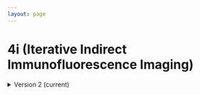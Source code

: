 ```yaml
--- 
layout: page 
---
```

# 4i (Iterative Indirect Immunofluorescence Imaging)

<details markdown="1"><summary>Version 2 (current)</summary>

## Version 2 (current)

| Attribute Name | Type | Description | Allowable Values | Required |
|---------------|------|-------------|------------------|----------|
| lab_id | Textfield | A locally assigned identifier provided by the data provider for the dataset. It is used to reference an external metadata record that may be maintained independently, enabling traceability and supporting provenance tracking. Example: Visium_9OLC_A4_S1 |  | False |
| source_storage_duration_value | Numeric | The length of time the sample was stored prior to processing it. For assays performed on tissue sections, this refers to how long the tissue section (e.g., slide) was stored before the assay began (e.g., imaging). For assays performed on suspensions, such as sequencing, it refers to how long the suspension was stored before library construction started. Example: 12 |  | True |
| time_since_acquisition_instrument_calibration_value | Numeric | The length of time since the acquisition instrument was last serviced or calibrated. This provides a metric for assessing drift in data capture. Example: 10 |  | False |
| contributors_path | Textfield | The name of the file containing the ORCID IDs for all contributors to this dataset. Example: ./contributors.csv |  | True |
| data_path | Textfield | The top-level directory containing the raw and/or processed data. For a single dataset upload, this might be represented as ".", whereas for a data upload containing multiple datasets, this would be the directory name for the respective dataset. For example, if the data is within a directory named "TEST001-RK", use the syntax "./TEST001-RK" for this field. If there are multiple directory levels, use the format "./TEST001-RK/Run1/Pass2", where "Pass2" is the subdirectory where the single dataset's data is stored. This is an internal metadata field used solely for data ingestion. Example: ./TEST001-RK |  | True |
| number_of_antibodies | Numeric | The number of antibodies used in the assay. If no antibodies were utilized, enter 0. Example: 5 |  | True |
| number_of_biomarker_imaging_rounds | Numeric | The number of imaging rounds required to capture the tagged biomarkers. For CODEX, a biomarker imaging round includes steps such as (1) oligo application, (2) fluor application, and (3) washes. For Cell DIVE, it involves (1) the staining of a biomarker via secondary detection or direct conjugate, followed by (2) dye inactivation. Example: 3 |  | True |
| number_of_total_imaging_rounds | Numeric | The total number of imaging rounds performed using a microscope to collect either autofluorescence/background or stained signals, such as those used in histological analysis. Example: 5 |  | True |
| slide_id | Textfield | The unique identifier assigned to each slide, enabling users to determine which tissue sections were processed together on the same slide. It is recommended that data providers prefix the ID with the center name to prevent overlapping values across different centers. Example: VAN0071-PA-1-1_AF |  | True |
| dataset_type | Assigned Value | The specific type of dataset being produced. Example: RNAseq | ```Visium HD```, ```4i```, ```LC-MS```, ```Thick section Multiphoton MxIF```, ```Light Sheet```, ```ATACseq```, ```Resolve```, ```HiFi-Slide```, ```COMET```, ```MPLEx```, ```10X Multiome```, ```MALDI```, ```Histology```, ```Cell DIVE```, ```FACS```, ```MS Lipidomics```, ```Visium (no probes)```, ```MUSIC```, ```RNAseq```, ```GeoMx (NGS)```, ```GeoMx (nCounter)```, ```RNAseq (with probes)```, ```Singular Genomics G4X```, ```Molecular Cartography```, ```CosMx Transcriptomics```, ```MERFISH```, ```Pixel-seqV2```, ```2D Imaging Mass Cytometry```, ```Confocal```, ```seqFISH```, ```DART-FISH```, ```MIBI```, ```Olink```, ```Enhanced Stimulated Raman Spectroscopy (SRS)```, ```DESI```, ```Xenium```, ```CyCIF```, ```SNARE-seq2```, ```nanoSPLITS```, ```Stereo-seq```, ```Visium (with probes)```, ```SIMS```, ```Auto-fluorescence```, ```CyTOF```, ```CosMx Proteomics```, ```DBiT-seq```, ```PhenoCycler```, ```CODEX```, ```Second Harmonic Generation (SHG)```, ```Seq-Scope``` | True |
| analyte_class | Assigned Value | The analyte class which is the target molecule that the assay is measuring. Example: DNA | ```Nucleic acid + protein```, ```Lipid + metabolite```, ```Collagen```, ```RNA```, ```Fluorochrome```, ```DNA```, ```Metabolite```, ```DNA + RNA```, ```Saturated lipid```, ```Lipid```, ```Peptide```, ```Protein```, ```Unsaturated lipid```, ```Endogenous fluorophore```, ```Chromatin```, ```Polysaccharide``` | True |
| acquisition_instrument_vendor | Assigned Value | The company that manufactures or supplies the acquisition instrument. An acquisition instrument is a device equipped with signal detection hardware and signal processing software. It captures signals produced by assays, such as variations in light intensity or color, or signals corresponding to molecular mass. If the instrument was custom-built or developed internally, enter "In-House". Example: Illumina | ```Complete Genomics```, ```Cytek Biosciences```, ```Thermo Fisher Scientific```, ```Sciex```, ```Vizgen```, ```Leica Microsystems```, ```Akoya Biosciences```, ```Keyence```, ```Andor```, ```Standard BioTools (Fluidigm)```, ```Leica Biosystems```, ```Zeiss Microscopy```, ```Ionpath```, ```Motic```, ```In-House```, ```Evident Scientific (Olympus)```, ```GE Healthcare```, ```Element Biosciences```, ```Hamamatsu```, ```Bruker```, ```Illumina```, ```3DHISTECH```, ```Singular Genomics```, ```Huron Digital Pathology```, ```Resolve Biosciences```, ```NanoString```, ```Cytiva```, ```10x Genomics```, ```Microscopes International```, ```BGI Genomics``` | True |
| acquisition_instrument_model | Assigned Value | The specific model of the acquisition instrument, as manufacturers often offer various versions with differing features or sensitivities. These differences may be relevant to the processing or interpretation of the data. If the instrument was custom-built or developed internally, enter "In-House". If the model is unknown, enter "Unknown". Example: HiSeq 4000 | ```NovaSeq X```, ```NovaSeq X Plus```, ```Cytek Northern Lights```, ```Lightsheet 7```, ```Resolve Biosciences Molecular Cartography```, ```timsTOF HT```, ```timsTOF Pro 2```, ```timsTOF Pro```, ```timsTOF Ultra```, ```timsTOF Ultra 2```, ```timsTOF SCP```, ```Axio Scan.Z1```, ```MALDI timsTOF Flex Prototype```, ```CosMx Spatial Molecular Imager```, ```Unknown```, ```MERSCOPE Ultra```, ```Juno System```, ```timsTOF FleX```, ```Custom: Multiphoton```, ```CyTOF XT```, ```Helios```, ```EVOS M7000```, ```Aperio AT2```, ```Phenocycler-Fusion 2.0```, ```Axio Observer 5```, ```Axio Observer 7```, ```Axio Observer 3```, ```NanoZoomer-SQ```, ```NanoZoomer S210```, ```NanoZoomer S60```, ```NanoZoomer S360```, ```DM6 B```, ```MoticEasyScan One```, ```In-House```, ```NextSeq 500```, ```BZ-X710```, ```QTRAP 5500```, ```NextSeq 550```, ```HiSeq 2500```, ```HiSeq 4000```, ```NovaSeq 6000```, ```Q Exactive HF```, ```Orbitrap Fusion Lumos Tribrid```, ```Q Exactive```, ```VS200 Slide Scanner```, ```Not applicable```, ```Orbitrap Eclipse Tribrid```, ```MIBIscope```, ```IN Cell Analyzer 2200```, ```timsTOF FleX MALDI-2``` | True |
| source_storage_duration_unit | Assigned Value | The unit of measurement used to specify the source storage duration value. Example: hour | ```hour```, ```month```, ```day```, ```minute```, ```year``` | True |
| time_since_acquisition_instrument_calibration_unit | Assigned Value | The unit of measurement used to specify the time since acquisition instrument calibration value. Example: month | ```month```, ```day```, ```year``` | False |
| metadata_schema_id | Textfield | The unique string identifier for the metadata specification version, which is easily interpretable by computers for purposes of data validation and processing. Example: 22bc762a-5020-419d-b170-24253ed9e8d9 |  | True |
| preparation_protocol_doi | Link | The DOI for the protocols.io page that details the assay or the procedures used for sample procurement and preparation. For example, in the case of an imaging assay, the protocol may start with tissue section staining and end with the generation of an OME-TIFF file. The documented protocol should also include any image processing steps involved in producing the final OME-TIFF. Example: https://dx.doi.org/10.17504/protocols.io.eq2lyno9qvx9/v1 |  | True |
| is_targeted | Radio | Indicates whether a specific molecule or set of molecules is targeted for detection or measurement by the assay. Example: Yes | ```Yes```, ```No``` | True |
| antibodies_path | Textfield | The path to the antibodies.tsv file relative to the root directory of the upload structure. This path should start with "." and is typically formatted as "./extras/antibodies.tsv". Example: ./extras/antibodies.tsv |  | True |
| parent_sample_id | Textfield | The unique identifier from HuBMAP or SenNet for the sample (such as a block, section, or suspension) used to perform the assay. For instance, in an RNAseq assay, the parent sample would be the suspension, while in imaging assays, it would be the tissue section. If the assay is derived from multiple parent samples, this field should contain a comma-separated list of identifiers. Example: HBM386.ZGKG.235, HBM672.MKPK.442 |  | True |
| non_global_files | Textfield | Specifies a semicolon-separated list of non-global files that are to be included in the dataset. The file paths assume that the files are located in the "TOP/non-global/" directory. For instance, if the file is located at TOP/non-global/lab_processed/images/1-tissue-boundary.geojson, the value for this field would be "./lab_processed/images/1-tissue-boundary.geojson". Once ingested, these files will be copied to their appropriate locations within the respective dataset directory tree. This field is intended for internal HuBMAP processing. Examples for GeoMx and PhenoCycler are provided in the File Locations documentation: https://docs.google.com/document/d/1n2McSs9geA9Eli4QWQaB3c9R3wo5d5U1Xd57DWQfN5Q/edit#heading=h.1u82i4axggee Example: ./lab_processed/images/1-tissue-boundary.geojson |  | False |
| cell_boundary_marker_or_stain | Textfield | The name of the marker or stain used to identify all cell boundaries in the tissue. This name must exactly match the antibody-targeted molecule marker or non-antibody targeted molecule stain as found in the imaging data. For example, in the case of using the PhenoCycler, ensure the name corresponds to the value in the XPD output file. If multiple markers or stains are employed, list them in a comma-separated format. Example: Pan-Cytokeratin, E-Cadherin |  | False |
| nuclear_marker_or_stain | Textfield | The nuclear marker or stain used, which can be an antibody-targeted molecule present in or around the cell nucleus. For protein targets, use the protein or gene symbol that identifies the antibody target, ensuring it matches the antibody target from the panel used or custom panels. Preferably, if using a custom antibody marker, this symbol should be the HGNC symbol (https://www.genenames.org/). For non-protein targets, provide the stain name (e.g., DAPI) and, when applicable, include the associated staining kit and vendor. For the PhenoCycler, ensure the symbol matches the value found in the XPD output file. Example: DAPI |  | False |
| number_of_channels | Numeric | The number of fluorescent channels that are imaged during each cycle. Example: 3 |  | True |

</details>